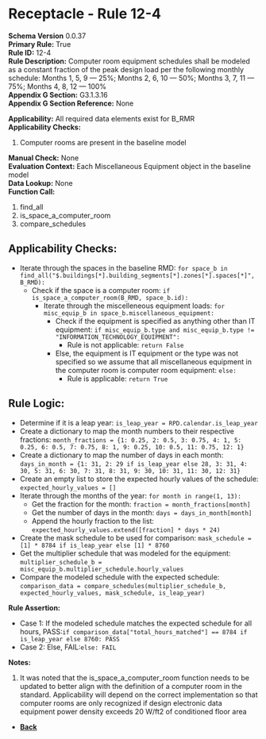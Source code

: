 # Receptacle - Rule 12-4
**Schema Version** 0.0.37  
**Primary Rule:** True  
**Rule ID:** 12-4  
**Rule Description:** Computer room equipment schedules shall be modeled as a constant fraction of the peak design load per the following monthly schedule: Months 1, 5, 9 — 25%; Months 2, 6, 10 — 50%; Months 3, 7, 11 — 75%; Months 4, 8, 12 — 100%   
**Appendix G Section:** G3.1.3.16   
**Appendix G Section Reference:** None  

**Applicability:** All required data elements exist for B_RMR  
**Applicability Checks:**
1. Computer rooms are present in the baseline model  

**Manual Check:** None  
**Evaluation Context:** Each Miscellaneous Equipment object in the baseline model    
**Data Lookup:** None  
**Function Call:**
1) find_all
2) is_space_a_computer_room
3) compare_schedules

## Applicability Checks:  
- Iterate through the spaces in the baseline RMD: `for space_b in find_all("$.buildings[*].building_segments[*].zones[*].spaces[*]", B_RMD):`
  - Check if the space is a computer room: `if is_space_a_computer_room(B_RMD, space_b.id):`
    - Iterate through the miscelleneous equipment loads: `for misc_equip_b in space_b.miscellaneous_equipment:`
      - Check if the equipment is specified as anything other than IT equipment: `if misc_equip_b.type and misc_equip_b.type != "INFORMATION_TECHNOLOGY_EQUIPMENT":` 
        - Rule is not applicable: `return False`
      - Else, the equipment is IT equipment or the type was not specified so we assume that all miscellaneous equipment in the computer room is computer room equipment: `else:`
        - Rule is applicable: `return True`

## Rule Logic:
- Determine if it is a leap year: `is_leap_year = RPD.calendar.is_leap_year`
- Create a dictionary to map the month numbers to their respective fractions: `month_fractions = {1: 0.25, 2: 0.5, 3: 0.75, 4: 1, 5: 0.25, 6: 0.5, 7: 0.75, 8: 1, 9: 0.25, 10: 0.5, 11: 0.75, 12: 1}`
- Create a dictionary to map the number of days in each month: `days_in_month = {1: 31, 2: 29 if is_leap_year else 28, 3: 31, 4: 30, 5: 31, 6: 30, 7: 31, 8: 31, 9: 30, 10: 31, 11: 30, 12: 31}`
- Create an empty list to store the expected hourly values of the schedule: `expected_hourly_values = []`
- Iterate through the months of the year: `for month in range(1, 13):`
  - Get the fraction for the month: `fraction = month_fractions[month]`
  - Get the number of days in the month: `days = days_in_month[month]`
  - Append the hourly fraction to the list: `expected_hourly_values.extend([fraction] * days * 24)`
- Create the mask schedule to be used for comparison: `mask_schedule = [1] * 8784 if is_leap_year else [1] * 8760`
- Get the multiplier schedule that was modeled for the equipment: `multiplier_schedule_b = misc_equip_b.multiplier_schedule.hourly_values`
- Compare the modeled schedule with the expected schedule: `comparison_data = compare_schedules(multiplier_schedule_b, expected_hourly_values, mask_schedule, is_leap_year)`

**Rule Assertion:**  
  - Case 1: If the modeled schedule matches the expected schedule for all hours, PASS:`if comparison_data["total_hours_matched"] == 8784 if is_leap_year else 8760: PASS`
  - Case 2: Else, FAIL:`else: FAIL`


**Notes:**  
1. It was noted that the is_space_a_computer_room function needs to be updated to better align with the definition of a computer room in the standard. Applicability will depend on the correct implementation so that computer rooms are only recognized if design electronic data equipment power density
exceeds 20 W/ft2 of conditioned floor area

- **[Back](../_toc.md)**
